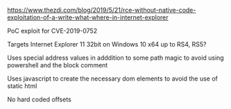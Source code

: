 https://www.thezdi.com/blog/2019/5/21/rce-without-native-code-exploitation-of-a-write-what-where-in-internet-explorer

PoC exploit for CVE-2019-0752

Targets Internet Explorer 11 32bit on Windows 10 x64 up to RS4, RS5?

Uses special address values in adddition to some path magic to avoid using powershell and the block comment

Uses javascript to create the necessary dom elements to avoid the use of static html 

No hard coded offsets
